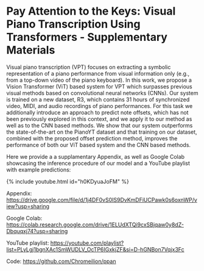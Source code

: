 # Pay Attention to the Keys: Visual Piano Transcription Using Transformers - Supplementary Materials

Visual piano transcription (VPT) focuses on extracting a symbolic representation of a piano performance from visual information only (e.g., from a top-down video of the piano keyboard).
In this work, we propose a Vision Transformer (ViT) based system for VPT which surpasses previous visual methods based on convolutional neural networks (CNNs).
Our system is trained on a new dataset, R3, which contains 31 hours of synchronized video, MIDI, and audio recordings of piano performances.
For this task we additionally introduce an approach to predict note offsets, which has not been previously explored in this context, and we apply it to our method as well as to the CNN based methods.
We show that our system outperforms the state-of-the-art on the PianoYT dataset and that training on our dataset, combined with the proposed offset prediction method, 
improves the performance of both our ViT based system and the CNN based methods.

Here we provide a a supplamentary Appendix, as well as Google Colab showcasing the inference procedure of our model and a YouTube playlist with example predictions:

{% include youtube.html id="h0KDyuaJoFM" %}

Appendix: https://drive.google.com/file/d/1j4DF0vS0IS9DvKmDFiUCPawk0s6oxnWP/view?usp=sharing

Google Colab: https://colab.research.google.com/drive/1ELUdXTQi9cxSBjqaw0y8dZ-Dbquqxj74?usp=sharing

YouTube playlist: https://youtube.com/playlist?list=PLyLgj1bgnXAc1SmWUDLV_OcTP6IGxkjZF&si=D-hGNBon7Vqjx3Fc

Code: https://github.com/Chromeilion/ppan
